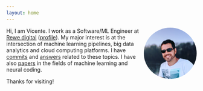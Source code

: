 ```yaml
---
layout: home
---
```


<img align="right" src="foto.jpg" width="140" style="border-radius:50%">

Hi, I am Vicente. I work as a Software/ML Engineer at
[Rewe digital](https://www.rewe-digital.com/)
([profile](https://www.linkedin.com/in/vreyespue/)).
My&nbsp;major interest is at the intersection of machine learning pipelines,
big data analytics and cloud computing platforms.
I&nbsp;have
[commits](https://github.com/vreyespue) and
[answers](https://stackoverflow.com/users/6261650/vreyespue)
related to&nbsp;these topics. I have also
[papers](https://scholar.google.de/citations?user=XnVpRFkAAAAJ) in the fields
of machine learning and neural coding.

Thanks for visiting!
